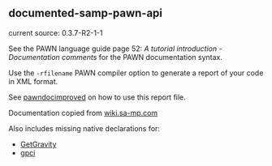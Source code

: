 
## documented-samp-pawn-api

current source: 0.3.7-R2-1-1

See the PAWN language guide page 52: _A tutorial introduction - Documentation comments_ for the PAWN documentation syntax.

Use the `-rfilename` PAWN compiler option to generate a report of your code in XML format.

See [pawndocimproved](https://github.com/yugecin/pawndocimproved) on how to use this report file.

Documentation copied from [wiki.sa-mp.com](http://wiki.sa-mp.com)

Also includes missing native declarations for:
* [GetGravity](http://wiki.sa-mp.com/wiki/GetGravity)
* [gpci](http://wiki.sa-mp.com/wiki/gpci)

